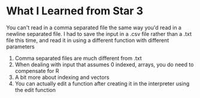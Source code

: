 # What I Learned from Star 3
You can't read in a comma separated file the same way you'd read in a newline
separated file. I had to save the input in a .csv file rather than a .txt file
this time, and read it in using a different function with different parameters
1. Comma separated files are much different from .txt
2. When dealing with input that assumes 0 indexed, arrays, you do need to
compensate for R
3. A bit more about indexing and vectors
4. You can actually edit a function after creating it in the interpreter using
the edit function
